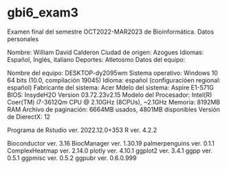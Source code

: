 # gbi6_exam3
Examen final del semestre OCT2022-MAR2023 de Bioinformática.
Datos personales

Nombre: William David Calderon
Ciudad de origen: Azogues 
Idiomas: Español, Inglés, italiano 
Deportes: Atletosmo 
Datos del equipo:

Nombre del equipo: DESKTOP-dy2095wm Sistema operativo: Windows 10 64 bits (10.0, compilación 19045)
Idioma: español (configuracióen regional: español) 
Fabricante del sistema: Acer Mdelo del sistema: Aspire E1-571G BIOS: InsydeH2O 
Version 03.72.23v2.15 
Modelo del Procesador: Intel(R) Coer(TM) i7-3612Qm CPU @ 2.10GHz (8CPUs), ~2.1GHz 
Memoria: 8192MB RAM Archivo de paginación: 6664MB usados, 4801MB disponibles 
Versión de DierectX: 12

 Programa de  Rstudio ver. 2022.12.0+353 R ver. 4.2.2

Bioconductor ver. 3.16 BiocManager ver. 1.30.19 palmerpenguins ver. 0.1.1 ComplexHeatmap ver. 2.14.0 plotly ver. 4.10.1 ggplot2 ver. 3.4.1 ggpp ver. 0.5.1 ggpmisc ver. 0.5.2 ggpubr ver. 0.6.0.999
